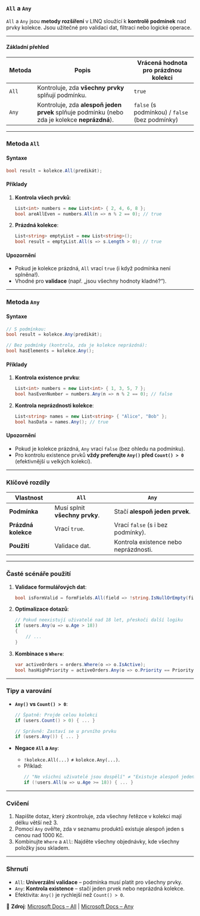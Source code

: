 
### **`All` a `Any`**  
`All` a `Any` jsou **metody rozšíření** v LINQ sloužící k **kontrolě podmínek** nad prvky kolekce. Jsou užitečné pro validaci dat, filtraci nebo logické operace.

---

#### **Základní přehled**  

| Metoda | Popis                                                                 | Vrácená hodnota pro prázdnou kolekci |
|--------|-----------------------------------------------------------------------|--------------------------------------|
| `All`  | Kontroluje, zda **všechny prvky** splňují podmínku.                   | `true`                               |
| `Any`  | Kontroluje, zda **alespoň jeden prvek** splňuje podmínku (nebo zda je kolekce **neprázdná**). | `false` (s podmínkou) / `false` (bez podmínky) |

---

### **Metoda `All`**  

#### **Syntaxe**  

```csharp
bool result = kolekce.All(predikát);
```

#### **Příklady**  

1. **Kontrola všech prvků**:  
   ```csharp
   List<int> numbers = new List<int> { 2, 4, 6, 8 };
   bool areAllEven = numbers.All(n => n % 2 == 0); // true
   ```

2. **Prázdná kolekce**:  
   ```csharp
   List<string> emptyList = new List<string>();
   bool result = emptyList.All(s => s.Length > 0); // true
   ```

#### **Upozornění**  

- Pokud je kolekce prázdná, `All` vrací `true` (i když podmínka není splněna!).  
- Vhodné pro **validace** (např. „jsou všechny hodnoty kladné?“).

---

### **Metoda `Any`**  

#### **Syntaxe**  

```csharp
// S podmínkou:
bool result = kolekce.Any(predikát);

// Bez podmínky (kontrola, zda je kolekce neprázdná):
bool hasElements = kolekce.Any();
```

#### **Příklady**  

1. **Kontrola existence prvku**:  
   ```csharp
   List<int> numbers = new List<int> { 1, 3, 5, 7 };
   bool hasEvenNumber = numbers.Any(n => n % 2 == 0); // false
   ```

2. **Kontrola neprázdnosti kolekce**:  
   ```csharp
   List<string> names = new List<string> { "Alice", "Bob" };
   bool hasData = names.Any(); // true
   ```

#### **Upozornění**  

- Pokud je kolekce prázdná, `Any` vrací `false` (bez ohledu na podmínku).  
- Pro kontrolu existence prvků **vždy preferujte `Any()` před `Count() > 0`** (efektivnější u velkých kolekcí).

---

### **Klíčové rozdíly**  

| Vlastnost               | `All`                               | `Any`                               |
|-------------------------|-------------------------------------|-------------------------------------|
| **Podmínka**            | Musí splnit **všechny prvky**.      | Stačí **alespoň jeden prvek**.      |
| **Prázdná kolekce**     | Vrací `true`.                       | Vrací `false` (s i bez podmínky).   |
| **Použití**            | Validace dat.                       | Kontrola existence nebo neprázdnosti. |

---

### **Časté scénáře použití**  

1. **Validace formulářových dat**:  
   ```csharp
   bool isFormValid = formFields.All(field => !string.IsNullOrEmpty(field.Value));
   ```

2. **Optimalizace dotazů**:  
   ```csharp
   // Pokud neexistují uživatelé nad 18 let, přeskoči další logiku
   if (users.Any(u => u.Age > 18)) 
   {
       // ...
   }
   ```

3. **Kombinace s `Where`**:  
   ```csharp
   var activeOrders = orders.Where(o => o.IsActive);
   bool hasHighPriority = activeOrders.Any(o => o.Priority == Priority.High);
   ```

---

### **Tipy a varování**  

- **`Any()` vs `Count() > 0`**:  
  ```csharp
  // Špatně: Projde celou kolekci
  if (users.Count() > 0) { ... }

  // Správně: Zastaví se u prvního prvku
  if (users.Any()) { ... }
  ```

- **Negace `All` a `Any`**:  
  - `!kolekce.All(...)` ≠ `kolekce.Any(...)`.  
  - Příklad:  
    ```csharp
    // "Ne všichni uživatelé jsou dospělí" ≠ "Existuje alespoň jeden nedospělý"
    if (!users.All(u => u.Age >= 18)) { ... }
    ```

---

### **Cvičení**  

1. Napište dotaz, který zkontroluje, zda všechny řetězce v kolekci mají délku větší než 3.  
2. Pomocí `Any` ověřte, zda v seznamu produktů existuje alespoň jeden s cenou nad 1000 Kč.  
3. Kombinujte `Where` a `All`: Najděte všechny objednávky, kde všechny položky jsou skladem.  

---

### **Shrnutí**  

- `All`: **Univerzální validace** – podmínka musí platit pro všechny prvky.  
- `Any`: **Kontrola existence** – stačí jeden prvek nebo neprázdná kolekce.  
- Efektivita: `Any()` je rychlejší než `Count() > 0`.  

📖 **Zdroj**: [Microsoft Docs – All](https://learn.microsoft.com/cs-cz/dotnet/api/system.linq.enumerable.all) | [Microsoft Docs – Any](https://learn.microsoft.com/cs-cz/dotnet/api/system.linq.enumerable.any)
